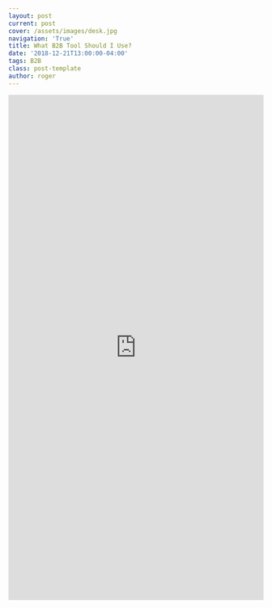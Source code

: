 ```yaml
---
layout: post
current: post
cover: /assets/images/desk.jpg
navigation: 'True'
title: What B2B Tool Should I Use?
date: '2018-12-21T13:00:00-04:00'
tags: B2B
class: post-template
author: roger
---
```

<iframe id="interactApp5c1d0e5db50474001396d55e" width="100%" height="1000" style="border:none;max-width:100%;margin:0;" allowTransparency="true" frameborder="0" src="https://quiz.tryinteract.com/#/5c1d0e5db50474001396d55e?method=iframe"></iframe>